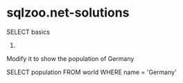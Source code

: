 # sqlzoo.net-solutions
SELECT basics

1. 
Modify it to show the population of Germany

SELECT population 
FROM world
WHERE name = 'Germany'
